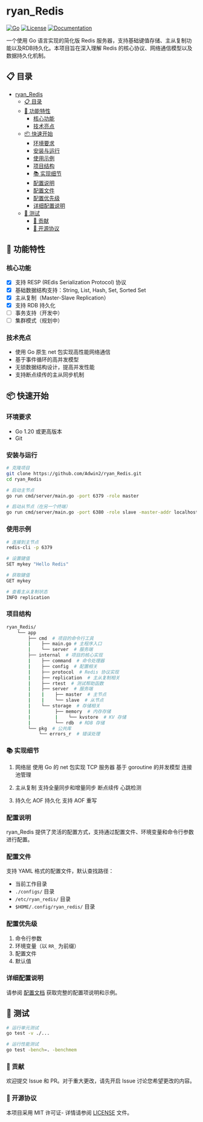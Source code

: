 # ryan_Redis

[![Go](https://img.shields.io/badge/Go-1.20+-00ADD8?style=flat-square&logo=go)](https://golang.org/)
[![License](https://img.shields.io/badge/License-MIT-blue.svg)](LICENSE)
[![Documentation](https://img.shields.io/badge/docs-configuration-brightgreen)](docs/configuration.md)

一个使用 Go 语言实现的简化版 Redis 服务器，支持基础键值存储、主从复制功能以及RDB持久化。本项目旨在深入理解 Redis 的核心协议、网络通信模型以及数据持久化机制。

## 📋 目录

- [ryan\_Redis](#ryan_redis)
  - [📋 目录](#-目录)
  - [🚀 功能特性](#-功能特性)
    - [核心功能](#核心功能)
    - [技术亮点](#技术亮点)
  - [📦 快速开始](#-快速开始)
    - [环境要求](#环境要求)
    - [安装与运行](#安装与运行)
    - [使用示例](#使用示例)
    - [项目结构](#项目结构)
    - [📚 实现细节](#-实现细节)
    - [配置说明](#配置说明)
    - [配置文件](#配置文件)
    - [配置优先级](#配置优先级)
    - [详细配置说明](#详细配置说明)
  - [🧪 测试](#-测试)
    - [🤝 贡献](#-贡献)
    - [📜 开源协议](#-开源协议)

## 🚀 功能特性

### 核心功能

- [x] 支持 RESP (REdis Serialization Protocol) 协议
- [x] 基础数据结构支持：String, List, Hash, Set, Sorted Set
- [x] 主从复制（Master-Slave Replication）
- [x] 支持 RDB 持久化
- [ ] 事务支持（开发中）
- [ ] 集群模式（规划中）

### 技术亮点

- 使用 Go 原生 net 包实现高性能网络通信
- 基于事件循环的高并发模型
- 无锁数据结构设计，提高并发性能
- 支持断点续传的主从同步机制

## 📦 快速开始

### 环境要求

- Go 1.20 或更高版本
- Git

### 安装与运行

```bash
# 克隆项目
git clone https://github.com/Adwin2/ryan_Redis.git
cd ryan_Redis

# 启动主节点
go run cmd/server/main.go -port 6379 -role master

# 启动从节点（在另一个终端）
go run cmd/server/main.go -port 6380 -role slave -master-addr localhost:6379
```

### 使用示例

```bash
# 连接到主节点
redis-cli -p 6379

# 设置键值
SET mykey "Hello Redis"

# 获取键值
GET mykey

# 查看主从复制状态
INFO replication
```

### 项目结构

```bash
ryan_Redis/
    └── app
        ├── cmd  # 项目的命令行工具
        |    ├── main.go # 主程序入口
        |    └── server  # 服务端
        ├── internal  # 项目的核心实现
        |    ├── command  # 命令处理器
        |    ├── config  # 配置相关
        |    ├── protocol  # Redis 协议实现
        |    ├── replication  # 主从复制相关
        |    ├── rtest  # 测试帮助函数
        |    ├── server  # 服务端
        |    |    ├── master  # 主节点
        |    |    └── slave  # 从节点
        |    └── storage  # 存储相关
        |         ├── memory  # 内存存储
        |         |    └── kvstore  # KV 存储
        |         └── rdb  # RDB 存储
        └── pkg  # 公共库
            └── errors_r  # 错误处理
```

### 📚 实现细节

1. 网络层
使用 Go 的 net 包实现 TCP 服务器
基于 goroutine 的并发模型
连接池管理

2. 主从复制
支持全量同步和增量同步
断点续传
心跳检测

3. 持久化
AOF 持久化
支持 AOF 重写

### 配置说明

ryan_Redis 提供了灵活的配置方式，支持通过配置文件、环境变量和命令行参数进行配置。

### 配置文件

支持 YAML 格式的配置文件，默认查找路径：

- 当前工作目录
- `./configs/` 目录
- `/etc/ryan_redis/` 目录
- `$HOME/.config/ryan_redis/` 目录

### 配置优先级

1. 命令行参数
2. 环境变量（以 `RR_` 为前缀）
3. 配置文件
4. 默认值

### 详细配置说明

请参阅 [配置文档](docs/configuration.md) 获取完整的配置项说明和示例。

## 🧪 测试

```bash
# 运行单元测试
go test -v ./...

# 运行性能测试
go test -bench=. -benchmem
```

### 🤝 贡献

欢迎提交 Issue 和 PR。对于重大更改，请先开启 Issue 讨论您希望更改的内容。

### 📜 开源协议

本项目采用 MIT 许可证- 详情请参阅 [LICENSE](https://opensource.org/licenses/MIT) 文件。
